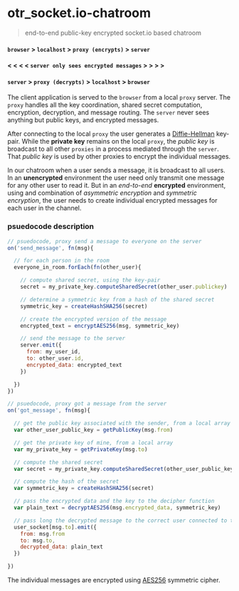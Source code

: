 # otr_socket.io-chatroom
> end-to-end public-key encrypted socket.io based chatroom

#### `browser` > `localhost` > `proxy (encrypts)` > `server`
#### < < < < `server only sees encrypted messages` > > > >
#### `server` > `proxy (decrypts)` > `localhost` > `browser`

The client application is served to the `browser` from a local `proxy` server.  The `proxy` handles all the key coordination, shared secret computation, encryption, decryption, and message routing.  The `server` never sees anything but public keys, and encrypted messages.

After connecting to the local `proxy` the user generates a [Diffie-Hellman](https://nodejs.org/api/crypto.html#crypto_class_diffiehellman) key-pair. While the **private key** remains on the local `proxy`, the _public key_ is broadcast to all other `proxies` in a process mediated through the `server`.  That _public key_ is used by other proxies to encrypt the individual messages.

In our chatroom when a user sends a message, it is broadcast to all users.  In an **unencrypted** environment the user need only transmit one message for any other user to read it.  But in an *end-to-end* **encrypted** environment, using and combination of *asymmetric encryption* and *symmetric encryption*, the user needs to create individual encrypted messages for each user in the channel.

### psuedocode description

```javascript
// psuedocode, proxy send a message to everyone on the server
on('send_message', fn(msg){

  // for each person in the room
  everyone_in_room.forEach(fn(other_user){

    // compute shared secret, using the key-pair
    secret = my_private_key.computeSharedSecret(other_user.publickey)

    // determine a symmetric key from a hash of the shared secret
    symmetric_key = createHashSHA256(secret)

    // create the encrypted version of the message
    encrypted_text = encryptAES256(msg, symmetric_key)

    // send the message to the server
    server.emit({
      from: my_user_id,
      to: other_user.id,
      encrypted_data: encrypted_text
    })

  })
})
```

```javascript
// psuedocode, proxy got a message from the server
on('got_message', fn(msg){

  // get the public key associated with the sender, from a local array
  var other_user_public_key = getPublicKey(msg.from)

  // get the private key of mine, from a local array
  var my_private_key = getPrivateKey(msg.to)

  // compute the shared secret
  var secret = my_private_key.computeSharedSecret(other_user_public_key)

  // compute the hash of the secret
  var symmetric_key = createHashSHA256(secret)

  // pass the encrypted data and the key to the decipher function
  var plain_text = decryptAES256(msg.encrypted_data, symmetric_key)

  // pass long the decrypted message to the correct user connected to the proxy
  user_socket[msg.to].emit({
    from: msg.from
    to: msg.to,
    decrypted_data: plain_text
  })

})
```

The individual messages are encrypted using [AES256](https://nodejs.org/api/crypto.html#crypto_crypto_createcipher_algorithm_password) symmetric cipher.
